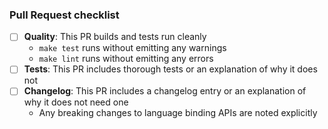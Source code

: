 ### Pull Request checklist ###
<!-- Before submitting the PR, please address each item -->
- [ ] **Quality**: This PR builds and tests run cleanly
  - `make test` runs without emitting any warnings
  - `make lint` runs without emitting any errors
- [ ] **Tests**: This PR includes thorough tests or an explanation of why it does not
- [ ] **Changelog**: This PR includes a changelog entry or an explanation of why it does not need one
  - Any breaking changes to language binding APIs are noted explicitly
